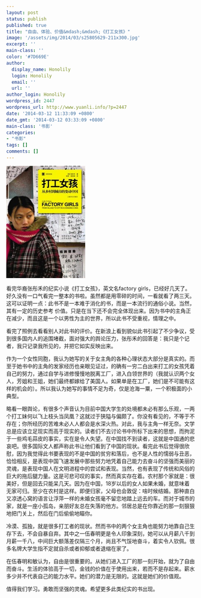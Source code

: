 ```yaml
---
layout: post
status: publish
published: true
title: "自由、体验、价值&mdash;&mdash;《打工女孩》"
image: '/assets/img/2014/03/s25805629-211x300.jpg'
excerpt: ''
main-class: ''
color: '#7D669E'
author:
  display_name: Honolily
  login: Honolily
  email: ''
  url: ''
author_login: Honolily
wordpress_id: 2447
wordpress_url: http://www.yuanli.info/?p=2447
date: '2014-03-12 11:33:09 +0800'
date_gmt: '2014-03-12 03:33:09 +0800'
main-class: '书影'
categories:
- "书影"
tags: []
comments: []
---
```

![yuanli info image](/assets/img/2014/03/s25805629-211x300.jpg)

看完华裔张彤禾的纪实小说《打工女孩》，英文名factory girls，已经好几天了。好久没有一口气看完一整本的书啦。虽然都是用零碎的时间，一看就看了两三天。这可以证明一点：此书不是一本难于消化的书，而是一本流行的通俗小说。当然，其有一定的历史参考 价值。只是在当下还不会完全体现出来。因为书中的主角正在减少，而且这是一个以男性为主的世界，所以此书不受重视，情理之中。

看完了照例去看看别人对此书的评价。在新浪上看到貌似此书引起了不少争议，受到很多国内人的追围堵截，面对强大的舆论压力，张彤禾的回答是：我只是个记者，我只记录我所见的，并把它如实反映出来。

作为一个女性同胞，我认为她写的关于女主角的各种心理状态大部分是真实的。而至于她书中的主角的发家经历也亲眼见证过，的确有一穷二白出来打工的女孩凭着自己的努力，通过自学与进修慢慢地脱离工厂，进入白领世界的（我就认识两个女人，芳姐和王姐，她们最终都嫁给了美国人。如果单是在工厂，她们是不可能有这样的机会的）。所以我认为她写的事情不足为奇，仅是沧海一粟，一个积极面的小典型。

略看一眼舆论，有很多个声音认为目前中国大学生的处境都未必有那么乐观，一两个打工妹何以飞上枝头当凤凰？这就过于狭隘与偏颇了。你没有看见的，不等于不存在；你所经历的苦难未必人人都会是水深火热。对此，我与主角一样无奈。文学总是应该立足现实而高于现实的。读者们不去讨论书中所标下出来的思想，而拘泥于一些鸡毛蒜皮的事实，实在是令人失望。在中国找不到读者，这就是中国通的悲哀吧。很多国际文人都声称此书让他们看到了中国的现状。看完此书后觉得很欣慰，因为我觉得此书要表现的不是中国的贫穷和落后，也不是人性的懦弱与丑恶，恰恰相反，是表现中国飞速发展中那些努力地凭着自己能力去奋斗的坚强而美丽的灵魂，是表现中国人在文明进程中的尝试和表现。当然，也有表现了传统和风俗的巨大的拖后腿力量。这是可悲可叹的事实，然而真实存在着。农村那个家就是：很美好，但是回去只能呆几天。因为在中国，18岁以后的女人如果未婚，就意味着无家可归。至少在农村是这样。即便归家，父母也会敦促：啥时候结婚。那种直白又凉透心窝的语言让浮萍一样的未婚女孩毫不留恋地踏上远去的车。而对于城市的家，就是一座小孤岛，亲朋好友总在失落的他方。邻居总是在你靠近的那一刻狠狠地把门关上，然后在门后偷偷地瞄你。

冷漠、孤独，就是很多打工者的现状。然而书中的两个女主角也能努力地靠自己生存下去，不会自暴自弃。其中之一伍春明更是令人印象深刻，她可以从月薪八千到月薪一千八，中间巨大额落差仅隔三个月，尚且不气馁地奋斗，着实令人钦佩。很多名牌大学生指不定就自杀或者抑郁或者退缩在家了。

在伍春明和敏认为，自由是很重要的。从她们进入工厂的那一刻开始，就为了自由而奋斗。生活的体验高于一切，金钱的价值在于使用出来，若而不是存起来。薪水多少并不代表自己的能力水平。她们的潜力是无限的。这就是她们的价值观。

值得我们学习。勇敢而坚强的灵魂。希望更多此类纪实的书出现。

&nbsp;

